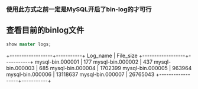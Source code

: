 ### 使用此方式之前一定是MySQL开启了bin-log的才可行
## 查看目前的binlog文件
```sql
show master logs;
```
+------------------+-----------+
Log_name   |   File_size
+------------------+-----------+
mysql-bin.000001 | 177
mysql-bin.000002 |	437
mysql-bin.000003 |	685
mysql-bin.000004 |	1702399
mysql-bin.000005 |	963964
mysql-bin.000006 |	13118637
mysql-bin.000007 |	26765043
+------------------+-----------+

